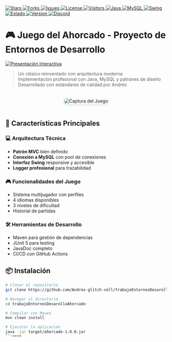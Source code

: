 <a href="#">
  <img src="https://img.shields.io/github/stars/Andres-glitch-cell/trabajoEntornosDesarolloAhorcado?style=plastic&label=Stars&color=6C78AF&logo=github" alt="Stars"/>
</a>
<a href="#">
  <img src="https://img.shields.io/github/forks/Andres-glitch-cell/trabajoEntornosDesarolloAhorcado?style=plastic&label=Forks&color=43e97b&logo=github" alt="Forks"/>
</a>
<a href="#">
  <img src="https://img.shields.io/github/issues/Andres-glitch-cell/trabajoEntornosDesarolloAhorcado?style=plastic&label=Issues&color=fc466b&logo=github" alt="Issues"/>
</a>
<a href="#">
  <img src="https://img.shields.io/github/license/Andres-glitch-cell/trabajoEntornosDesarolloAhorcado?style=plastic&label=License&color=3f5efb" alt="License"/>
</a>
<a href="#">
  <img src="https://visitor-badge.laobi.icu/badge?page_id=Andres-glitch-cell.trabajoEntornosDesarolloAhorcado&style=plastic&color=38f9d7" alt="Visitors"/>
</a>
<a href="#">
  <img src="https://img.shields.io/badge/Java-17-007396?style=plastic&logo=java&logoColor=white" alt="Java"/>
</a>
<a href="#">
  <img src="https://img.shields.io/badge/MySQL-8.0-4479A1?style=plastic&logo=mysql&logoColor=white" alt="MySQL"/>
</a>
<a href="#">
  <img src="https://img.shields.io/badge/Swing-GUI-6C78AF?style=plastic" alt="Swing"/>
</a>
<a href="#">
  <img src="https://img.shields.io/badge/Estado-Production%20Ready-brightgreen?style=plastic" alt="Estado"/>
</a>
<a href="#">
  <img src="https://img.shields.io/badge/Version-1.0.0-blue?style=plastic" alt="Version"/>
</a>
<a href="#">
  <img src="https://img.shields.io/badge/Soporte-Discord-7289DA?style=plastic&logo=discord&logoColor=white" alt="Discord"/>
</a>

# 🎮 Juego del Ahorcado - Proyecto de Entornos de Desarrollo

[![Presentación Interactiva](https://img.shields.io/badge/Ver-Presentación%20Interactiva-FF6B6B?style=for-the-badge)](https://ejemplo.com/presentacion)

> Un clásico reinventado con arquitectura moderna  
> Implementación profesional con Java, MySQL y patrones de diseño  
> Desarrollado con estándares de calidad por Andrés

<p align="center">
  <img src="https://via.placeholder.com/800x400?text=Captura+del+Juego" alt="Captura del Juego" style="border-radius: 8px; margin: 20px 0; box-shadow: 0 4px 8px rgba(0,0,0,0.1);" />
</p>

## 🚀 Características Principales

### 💻 Arquitectura Técnica
- **Patrón MVC** bien definido
- **Conexión a MySQL** con pool de conexiones
- **Interfaz Swing** responsive y accesible
- **Logger profesional** para trazabilidad

### 🎮 Funcionalidades del Juego
- Sistema multijugador con perfiles
- 4 idiomas disponibles
- 3 niveles de dificultad
- Historial de partidas

### 🛠️ Herramientas de Desarrollo
- Maven para gestión de dependencias
- JUnit 5 para testing
- JavaDoc completo
- CI/CD con GitHub Actions

## 📦 Instalación

```bash
# Clonar el repositorio
git clone https://github.com/Andres-glitch-cell/trabajoEntornosDesarolloAhorcado.git

# Navegar al directorio
cd trabajoEntornosDesarolloAhorcado

# Compilar con Maven
mvn clean install

# Ejecutar la aplicación
java -jar target/ahorcado-1.0.0.jar
```****
